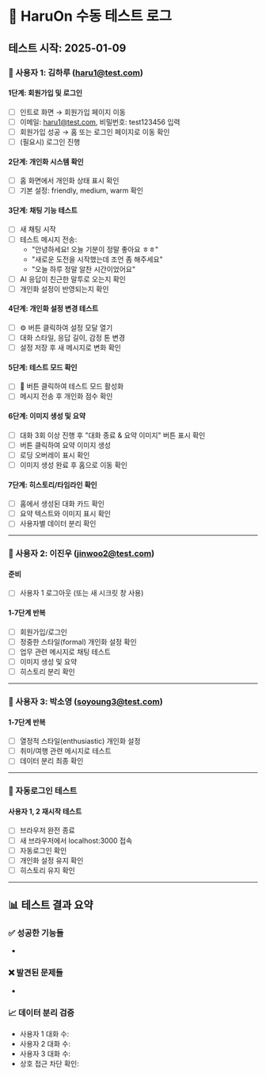 # 🧪 HaruOn 수동 테스트 로그

## 테스트 시작: 2025-01-09

### 👤 사용자 1: 김하루 (haru1@test.com)

#### 1단계: 회원가입 및 로그인
- [ ] 인트로 화면 → 회원가입 페이지 이동
- [ ] 이메일: haru1@test.com, 비밀번호: test123456 입력
- [ ] 회원가입 성공 → 홈 또는 로그인 페이지로 이동 확인
- [ ] (필요시) 로그인 진행

#### 2단계: 개인화 시스템 확인
- [ ] 홈 화면에서 개인화 상태 표시 확인
- [ ] 기본 설정: friendly, medium, warm 확인

#### 3단계: 채팅 기능 테스트
- [ ] 새 채팅 시작
- [ ] 테스트 메시지 전송:
  - "안녕하세요! 오늘 기분이 정말 좋아요 ㅎㅎ"
  - "새로운 도전을 시작했는데 조언 좀 해주세요" 
  - "오늘 하루 정말 알찬 시간이었어요"
- [ ] AI 응답이 친근한 말투로 오는지 확인
- [ ] 개인화 설정이 반영되는지 확인

#### 4단계: 개인화 설정 변경 테스트
- [ ] ⚙️ 버튼 클릭하여 설정 모달 열기
- [ ] 대화 스타일, 응답 길이, 감정 톤 변경
- [ ] 설정 저장 후 새 메시지로 변화 확인

#### 5단계: 테스트 모드 확인
- [ ] 🧪 버튼 클릭하여 테스트 모드 활성화
- [ ] 메시지 전송 후 개인화 점수 확인

#### 6단계: 이미지 생성 및 요약
- [ ] 대화 3회 이상 진행 후 "대화 종료 & 요약 이미지" 버튼 표시 확인
- [ ] 버튼 클릭하여 요약 이미지 생성
- [ ] 로딩 오버레이 표시 확인
- [ ] 이미지 생성 완료 후 홈으로 이동 확인

#### 7단계: 히스토리/타임라인 확인
- [ ] 홈에서 생성된 대화 카드 확인
- [ ] 요약 텍스트와 이미지 표시 확인
- [ ] 사용자별 데이터 분리 확인

---

### 👤 사용자 2: 이진우 (jinwoo2@test.com)

#### 준비
- [ ] 사용자 1 로그아웃 (또는 새 시크릿 창 사용)

#### 1-7단계 반복
- [ ] 회원가입/로그인
- [ ] 정중한 스타일(formal) 개인화 설정 확인
- [ ] 업무 관련 메시지로 채팅 테스트
- [ ] 이미지 생성 및 요약
- [ ] 히스토리 분리 확인

---

### 👤 사용자 3: 박소영 (soyoung3@test.com)

#### 1-7단계 반복  
- [ ] 열정적 스타일(enthusiastic) 개인화 설정
- [ ] 취미/여행 관련 메시지로 테스트
- [ ] 데이터 분리 최종 확인

---

### 🔄 자동로그인 테스트

#### 사용자 1, 2 재시작 테스트
- [ ] 브라우저 완전 종료
- [ ] 새 브라우저에서 localhost:3000 접속
- [ ] 자동로그인 확인
- [ ] 개인화 설정 유지 확인
- [ ] 히스토리 유지 확인

---

## 📊 테스트 결과 요약

### ✅ 성공한 기능들
-

### ❌ 발견된 문제들
-

### 📈 데이터 분리 검증
- 사용자 1 대화 수:
- 사용자 2 대화 수: 
- 사용자 3 대화 수:
- 상호 접근 차단 확인: